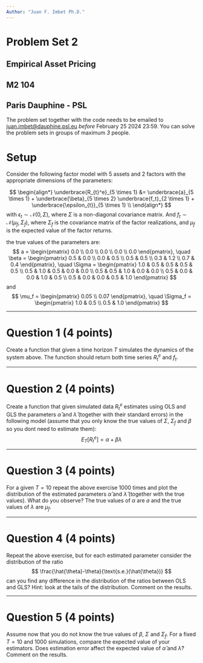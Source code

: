 ```yaml
---
Author: "Juan F. Imbet Ph.D."
---
```

# Problem Set 2

## Empirical Asset Pricing

## M2 104

## Paris Dauphine - PSL

The problem set together with the code needs to be emailed to juan.imbet@dauphine.psl.eu *before* February 25 2024 23:59. You can solve the problem sets in groups of maximum *3* people. 

# Setup

Consider the following factor model with 5 assets and 2 factors with the appropriate dimensions of the parameters:

$$
\begin{align*}
\underbrace{R_{t}^e}_{5 \times 1} &= \underbrace{a}_{5 \times 1} + \underbrace{\beta}_{5 \times 2} \underbrace{f_t}_{2 \times 1} + \underbrace{\epsilon_{t}}_{5 \times 1} \\
\end{align*}
$$
with $\epsilon_t \sim \mathcal{N}(0, \Sigma)$, where $\Sigma$ is a non-diagonal covariance matrix. And $f_t \sim \mathcal{N}(\mu_f, \Sigma_f)$, where $\Sigma_f$ is the covariance matrix of the factor realizations, and $\mu_f$ is the expected value of the factor returns. 

the true values of the parameters are:
$$
a = \begin{pmatrix} 0.0 \\ 0.0 \\ 0.0 \\ 0.0 \\ 0.0 \end{pmatrix}, \quad \beta = \begin{pmatrix} 0.5 & 0.0 \\ 0.0 & 0.5 \\ 0.5 & 0.5 \\ 0.3 & 1.2 \\ 0.7 & 0.4 \end{pmatrix}, \quad \Sigma = \begin{pmatrix} 1.0 & 0.5 & 0.5 & 0.5 & 0.5 \\ 0.5 & 1.0 & 0.5 & 0.0 & 0.0 \\ 0.5 & 0.5 & 1.0 & 0.0 & 0.0 \\ 0.5 & 0.0 & 0.0 & 1.0 & 0.5 \\ 0.5 & 0.0 & 0.0 & 0.5 & 1.0 \end{pmatrix}
$$
and
$$
\mu_f = \begin{pmatrix} 0.05 \\ 0.07 \end{pmatrix}, \quad \Sigma_f = \begin{pmatrix} 1.0 & 0.5 \\ 0.5 & 1.0 \end{pmatrix}
$$

---
# Question 1 (4 points)
Create a function that given a time horizon $T$ simulates the dynamics of the system above. The function should return both time series $R_t^e$ and $f_t$. 

<div style="page-break-after: always;"></div>

---
# Question 2 (4 points)
Create a function that given simulated data $R_t^e$ estimates using OLS and GLS the parameters $\hat{\alpha}$ and $\hat{\lambda}$ (together with their standard errors) in the following model (assume that you only know the true values of $\Sigma$, $\Sigma_f$ and $\beta$ so you dont need to estimate them):
$$
E_T[R_{t}^e] = \alpha + \beta \lambda
$$

---
# Question 3 (4 points)
For a given $T=10$ repeat the above exercise 1000 times and plot the distribution of the estimated parameters $\hat{\alpha}$ and $\hat{\lambda}$ (together with the true values). What do you observe? The true values of $\alpha$ are $a$ and the true values of $\lambda$ are $\mu_f$.

---
# Question 4 (4 points)
Repeat the above exercise, but for each estimated parameter consider the distribution of the ratio
$$
\frac{\hat{\theta}-\theta}{\text{s.e.}(\hat{\theta})}
$$
can you find any difference in the distribution of the ratios between OLS and GLS? Hint: look at the tails of the distribution. Comment on the results.

---
# Question 5 (4 points)

Assume now that you do not know the true values of $\beta$, $\Sigma$ and $\Sigma_f$. For a fixed $T=10$ and 1000 simulations, compare the expected value of your estimators. Does estimation error affect the expected value of $\hat{\alpha}$ and $\hat{\lambda}$? Comment on the results.